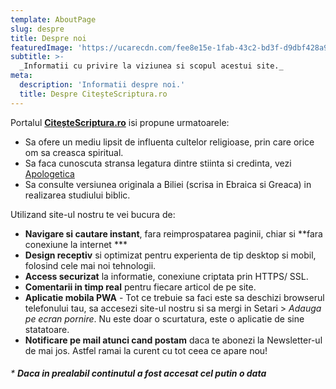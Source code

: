 ```yaml
---
template: AboutPage
slug: despre
title: Despre noi
featuredImage: 'https://ucarecdn.com/fee8e15e-1fab-43c2-bd3f-d9dbf428a9c2/'
subtitle: >-
  _Informatii cu privire la viziunea si scopul acestui site._ 
meta:
  description: 'Informatii despre noi.'
  title: Despre CiteșteScriptura.ro
---
```

 
 Portalul **[CiteșteScriptura.ro](/)** isi propune urmatoarele:
  * Sa ofere un mediu lipsit de influenta cultelor religioase, prin care orice om sa creasca spiritual.
  * Sa faca cunoscuta stransa legatura dintre stiinta si credinta, vezi [Apologetica](/apologetica/)
  * Sa consulte versiunea originala a Biliei (scrisa in Ebraica si Greaca) in realizarea studiului biblic.

 Utilizand site-ul nostru te vei bucura de:

* **Navigare si cautare instant**, fara reimprospatarea paginii, chiar si **fara conexiune la internet ***
* **Design receptiv** si optimizat pentru experienta de tip desktop si mobil, folosind cele mai noi tehnologii.
* **Access securizat** la informatie, conexiune criptata prin HTTPS/ SSL.
* **Comentarii in timp real** pentru fiecare articol de pe site. 
* **Aplicatie mobila PWA** - Tot ce trebuie sa faci este sa deschizi browserul telefonului tau, sa accesezi site-ul nostru si sa mergi in Setari > 
*Adauga pe ecran pornire*. Nu este doar o scurtatura, este o aplicatie de sine statatoare.
* **Notificare pe mail atunci cand postam** daca te abonezi la Newsletter-ul de mai jos. Astfel ramai la curent cu tot ceea ce apare nou!


###### * **Daca in prealabil continutul a fost accesat cel putin o data**

